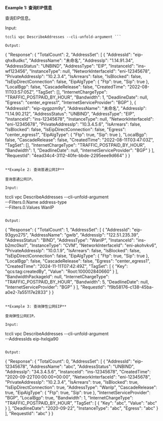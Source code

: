 **Example 1: 查询EIP信息**

查询EIP信息。

Input: 

```
tccli vpc DescribeAddresses --cli-unfold-argument ```

Output: 
```
{
    "Response": {
        "TotalCount": 2,
        "AddressSet": [
            {
                "AddressId": "eip-qhx8udkc",
                "AddressName": "未命名",
                "AddressIp": "1.14.91.34",
                "AddressStatus": "UNBIND",
                "AddressType": "EIP",
                "InstanceId": "ins-wf123456",
                "InstanceType": null,
                "NetworkInterfaceId": "eni-12345678",
                "PrivateAddressIp": "10.2.3.4",
                "IsArrears": false,
                "IsBlocked": false,
                "IsEipDirectConnection": false,
                "EipAlgType": {
                    "Ftp": true,
                    "Sip": true
                },
                "LocalBgp": false,
                "CascadeRelease": false,
                "CreatedTime": "2022-08-11T03:57:05Z",
                "TagSet": [],
                "InternetChargeType": "TRAFFIC_POSTPAID_BY_HOUR",
                "Bandwidth": 1,
                "DeadlineDate": null,
                "Egress": "center_egress1",
                "InternetServiceProvider": "BGP"
            },
            {
                "AddressId": "eip-qygpzm9y",
                "AddressName": "未命名",
                "AddressIp": "1.14.90.212",
                "AddressStatus": "UNBIND",
                "AddressType": "EIP",
                "InstanceId": "ins-12345678",
                "InstanceType": null,
                "NetworkInterfaceId": "eni-12345678",
                "PrivateAddressIp": "10.3.4.5.6",
                "IsArrears": false,
                "IsBlocked": false,
                "IsEipDirectConnection": false,
                "Egress": "center_egress1",
                "EipAlgType": {
                    "Ftp": true,
                    "Sip": true
                },
                "LocalBgp": false,
                "CascadeRelease": false,
                "CreatedTime": "2022-08-11T03:47:03Z",
                "TagSet": [],
                "InternetChargeType": "TRAFFIC_POSTPAID_BY_HOUR",
                "Bandwidth": 1,
                "DeadlineDate": null,
                "InternetServiceProvider": "BGP"
            }
        ],
        "RequestId": "4ead34c4-3112-40fe-bbde-2295eee9d664"
    }
}
```

**Example 2: 查询普通公网IP**

查询普通公网IP。

Input: 

```
tccli vpc DescribeAddresses --cli-unfold-argument  \
    --Filters.0.Name address-type \
    --Filters.0.Values WanIP
```

Output: 
```
{
    "Response": {
        "TotalCount": 1,
        "AddressSet": [
            {
                "AddressId": "eip-93gyo275",
                "AddressName": "gwlb",
                "AddressIp": "122.51.235.39",
                "AddressStatus": "BIND",
                "AddressType": "WanIP",
                "InstanceId": "ins-b2mc0ko1",
                "InstanceType": "CVM",
                "NetworkInterfaceId": "eni-akohvkv6",
                "PrivateAddressIp": "10.0.1.9",
                "IsArrears": false,
                "IsBlocked": false,
                "IsEipDirectConnection": false,
                "EipAlgType": {
                    "Ftp": true,
                    "Sip": true
                },
                "LocalBgp": false,
                "CascadeRelease": false,
                "Egress": "center_egress1",
                "CreatedTime": "2024-11-11T07:42:49Z",
                "TagSet": [
                    {
                        "Key": "qcs:tag:createdBy",
                        "Value": "Root:100002840660"
                    }
                ],
                "BandwidthPackageId": null,
                "InternetChargeType": "TRAFFIC_POSTPAID_BY_HOUR",
                "Bandwidth": 5,
                "DeadlineDate": null,
                "InternetServiceProvider": "BGP"
            }
        ],
        "RequestId": "f9b58176-c138-45ba-a0e2-7a55117e2833"
    }
}
```

**Example 3: 查询弹性公网EIP**

查询弹性公网EIP。

Input: 

```
tccli vpc DescribeAddresses --cli-unfold-argument  \
    --AddressIds eip-hxlqja90
```

Output: 
```
{
    "Response": {
        "TotalCount": 0,
        "AddressSet": [
            {
                "AddressId": "eip-12345678",
                "AddressName": "abc",
                "AddressStatus": "UNBIND",
                "AddressIp": "34.3.4.5.6",
                "InstanceId": "ins-12345678",
                "CreatedTime": "2020-09-22T00:00:00+00:00",
                "NetworkInterfaceId": "eni-12345678",
                "PrivateAddressIp": "10.2.3.4",
                "IsArrears": true,
                "IsBlocked": true,
                "IsEipDirectConnection": true,
                "AddressType": "WanIp",
                "CascadeRelease": true,
                "EipAlgType": {
                    "Ftp": true,
                    "Sip": true
                },
                "InternetServiceProvider": "BGP",
                "LocalBgp": true,
                "Bandwidth": 1,
                "InternetChargeType": "TRAFFIC_POSTPAID_BY_HOUR",
                "TagSet": [
                    {
                        "Key": "abc",
                        "Value": "abc"
                    }
                ],
                "DeadlineDate": "2020-09-22",
                "InstanceType": "abc",
                "Egress": "abc"
            }
        ],
        "RequestId": "abc"
    }
}
```

